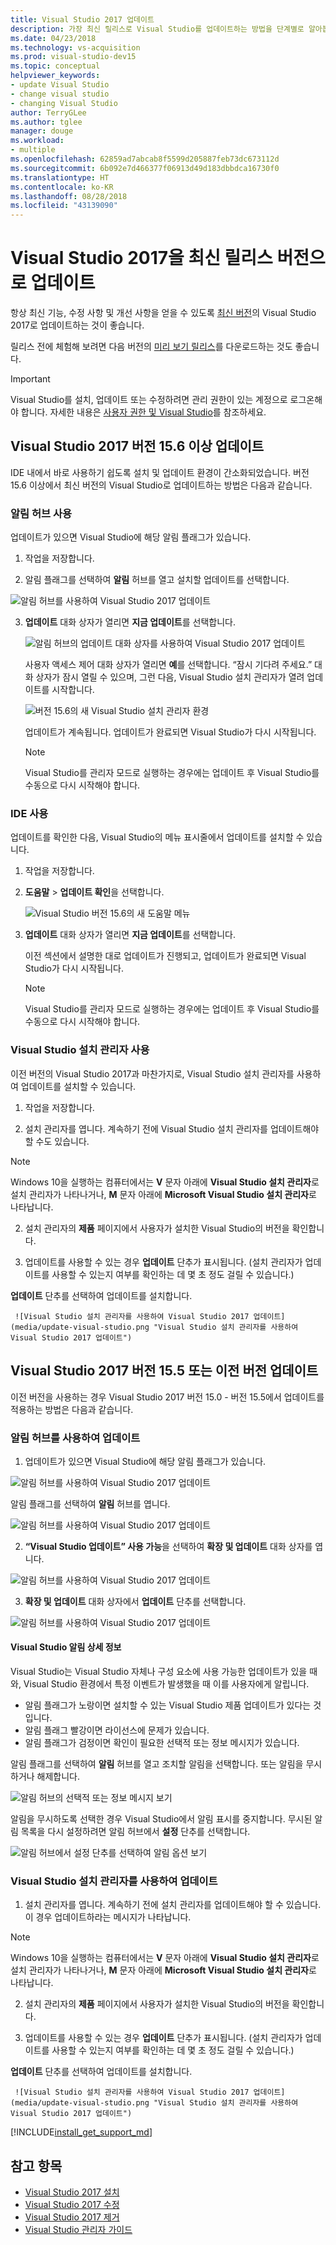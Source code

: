 ```yaml
---
title: Visual Studio 2017 업데이트
description: 가장 최신 릴리스로 Visual Studio를 업데이트하는 방법을 단계별로 알아봅니다.
ms.date: 04/23/2018
ms.technology: vs-acquisition
ms.prod: visual-studio-dev15
ms.topic: conceptual
helpviewer_keywords:
- update Visual Studio
- change visual studio
- changing Visual Studio
author: TerryGLee
ms.author: tglee
manager: douge
ms.workload:
- multiple
ms.openlocfilehash: 62859ad7abcab8f5599d205887feb73dc673112d
ms.sourcegitcommit: 6b092e7d466377f06913d49d183dbbdca16730f0
ms.translationtype: HT
ms.contentlocale: ko-KR
ms.lasthandoff: 08/28/2018
ms.locfileid: "43139090"
---
```

# <a name="update-visual-studio-2017-to-the-most-recent-release"></a>Visual Studio 2017을 최신 릴리스 버전으로 업데이트

항상 최신 기능, 수정 사항 및 개선 사항을 얻을 수 있도록 [최신 버전](/visualstudio/releasenotes/vs2017-relnotes)의 Visual Studio 2017로 업데이트하는 것이 좋습니다.

릴리스 전에 체험해 보려면 다음 버전의 [미리 보기 릴리스](/visualstudio/releasenotes/vs2017-preview-relnotes)를 다운로드하는 것도 좋습니다.

> [!IMPORTANT]
> Visual Studio를 설치, 업데이트 또는 수정하려면 관리 권한이 있는 계정으로 로그온해야 합니다. 자세한 내용은 [사용자 권한 및 Visual Studio](../ide/user-permissions-and-visual-studio.md)를 참조하세요.

## <a name="update-visual-studio-2017-version-156-or-later"></a>Visual Studio 2017 버전 15.6 이상 업데이트

IDE 내에서 바로 사용하기 쉽도록 설치 및 업데이트 환경이 간소화되었습니다. 버전 15.6 이상에서 최신 버전의 Visual Studio로 업데이트하는 방법은 다음과 같습니다.

### <a name="use-the-notifications-hub"></a>알림 허브 사용

업데이트가 있으면 Visual Studio에 해당 알림 플래그가 있습니다.

1. 작업을 저장합니다.

2. 알림 플래그를 선택하여 **알림** 허브를 열고 설치할 업데이트를 선택합니다.

  ![알림 허브를 사용하여 Visual Studio 2017 업데이트](media/vs-install-notifications-hub-15dot6.png "Visual Studio 2017의 알림 허브")

3. **업데이트** 대화 상자가 열리면 **지금 업데이트**를 선택합니다.

    ![알림 허브의 업데이트 대화 상자를 사용하여 Visual Studio 2017 업데이트](media/vs-update-now-from-notifications-hub.png "Visual Studio 알림 허브의 업데이트 대화 상자")

     사용자 액세스 제어 대화 상자가 열리면 **예**를 선택합니다. “잠시 기다려 주세요.” 대화 상자가 잠시 열릴 수 있으며, 그런 다음, Visual Studio 설치 관리자가 열려 업데이트를 시작합니다.

     ![버전 15.6의 새 Visual Studio 설치 관리자 환경](media/visual-studio-15dot6-installer.png "버전 15.6의 새 Visual Studio 설치 관리자 환경")

     업데이트가 계속됩니다. 업데이트가 완료되면 Visual Studio가 다시 시작됩니다.

     > [!NOTE]
     > Visual Studio를 관리자 모드로 실행하는 경우에는 업데이트 후 Visual Studio를 수동으로 다시 시작해야 합니다.

### <a name="use-the-ide"></a>IDE 사용

업데이트를 확인한 다음, Visual Studio의 메뉴 표시줄에서 업데이트를 설치할 수 있습니다.

1. 작업을 저장합니다.

2. **도움말** > **업데이트 확인**을 선택합니다.

     ![Visual Studio 버전 15.6의 새 도움말 메뉴](media/vs-help-menu-check-for-updates.png "Visual Studio 버전 15.6의 새 도움말 메뉴")

3. **업데이트** 대화 상자가 열리면 **지금 업데이트**를 선택합니다.

   이전 섹션에서 설명한 대로 업데이트가 진행되고, 업데이트가 완료되면 Visual Studio가 다시 시작됩니다.

   > [!NOTE]
   > Visual Studio를 관리자 모드로 실행하는 경우에는 업데이트 후 Visual Studio를 수동으로 다시 시작해야 합니다.

### <a name="use-the-visual-studio-installer"></a>Visual Studio 설치 관리자 사용

이전 버전의 Visual Studio 2017과 마찬가지로, Visual Studio 설치 관리자를 사용하여 업데이트를 설치할 수 있습니다.

1. 작업을 저장합니다.

2. 설치 관리자를 엽니다. 계속하기 전에 Visual Studio 설치 관리자를 업데이트해야 할 수도 있습니다.

  > [!NOTE]
  > Windows 10을 실행하는 컴퓨터에서는 **V** 문자 아래에 **Visual Studio 설치 관리자**로 설치 관리자가 나타나거나, **M** 문자 아래에 **Microsoft Visual Studio 설치 관리자**로 나타납니다.

2. 설치 관리자의 **제품** 페이지에서 사용자가 설치한 Visual Studio의 버전을 확인합니다.

3. 업데이트를 사용할 수 있는 경우 **업데이트** 단추가 표시됩니다. (설치 관리자가 업데이트를 사용할 수 있는지 여부를 확인하는 데 몇 초 정도 걸릴 수 있습니다.)

  **업데이트** 단추를 선택하여 업데이트를 설치합니다.

     ![Visual Studio 설치 관리자를 사용하여 Visual Studio 2017 업데이트](media/update-visual-studio.png "Visual Studio 설치 관리자를 사용하여 Visual Studio 2017 업데이트")

## <a name="update-visual-studio-2017-version-155-or-earlier"></a>Visual Studio 2017 버전 15.5 또는 이전 버전 업데이트

이전 버전을 사용하는 경우 Visual Studio 2017 버전 15.0 - 버전 15.5에서 업데이트를 적용하는 방법은 다음과 같습니다.

### <a name="update-by-using-the-notifications-hub"></a>알림 허브를 사용하여 업데이트

1. 업데이트가 있으면 Visual Studio에 해당 알림 플래그가 있습니다.

  ![알림 허브를 사용하여 Visual Studio 2017 업데이트](media/notification-flag.png "Visual Studio의 업데이트 알림 플래그")

  알림 플래그를 선택하여 **알림** 허브를 엽니다.

  ![알림 허브를 사용하여 Visual Studio 2017 업데이트](media/notifications-hub.png "Visual Studio의 알림 허브")

2. **“Visual Studio 업데이트” 사용 가능**을 선택하여 **확장 및 업데이트** 대화 상자를 엽니다.

  ![알림 허브를 사용하여 Visual Studio 2017 업데이트](media/notifications-hub-select.png "Visual Studio의 알림 허브")

3. **확장 및 업데이트** 대화 상자에서 **업데이트** 단추를 선택합니다.

  ![알림 허브를 사용하여 Visual Studio 2017 업데이트](media/notifications-extensions-and-updates.png "Visual Studio의 확장 및 업데이트 대화 상자")

#### <a name="more-about-visual-studio-notifications"></a>Visual Studio 알림 상세 정보

Visual Studio는 Visual Studio 자체나 구성 요소에 사용 가능한 업데이트가 있을 때와, Visual Studio 환경에서 특정 이벤트가 발생했을 때 이를 사용자에게 알립니다.

* 알림 플래그가 노랑이면 설치할 수 있는 Visual Studio 제품 업데이트가 있다는 것입니다.
* 알림 플래그 빨강이면 라이선스에 문제가 있습니다.
* 알림 플래그가 검정이면 확인이 필요한 선택적 또는 정보 메시지가 있습니다.

알림 플래그를 선택하여 **알림** 허브를 열고 조치할 알림을 선택합니다. 또는 알림을 무시하거나 해제합니다.

 ![알림 허브의 선택적 또는 정보 메시지 보기](media/notification-flag-optional.png "Visual Studio의 선택적 또는 정보 메시지 알림 플래그")

알림을 무시하도록 선택한 경우 Visual Studio에서 알림 표시를 중지합니다. 무시된 알림 목록을 다시 설정하려면 알림 허브에서 **설정** 단추를 선택합니다.

   ![알림 허브에서 설정 단추를 선택하여 알림 옵션 보기](media/vs-notifications-hub-settings-button.png "알림 허브에서 설정 단추를 선택하여 알림 옵션 보기")

### <a name="update-by-using-the-visual-studio-installer"></a>Visual Studio 설치 관리자를 사용하여 업데이트

1. 설치 관리자를 엽니다. 계속하기 전에 설치 관리자를 업데이트해야 할 수 있습니다. 이 경우 업데이트하라는 메시지가 나타납니다.

  > [!NOTE]
  > Windows 10을 실행하는 컴퓨터에서는 **V** 문자 아래에 **Visual Studio 설치 관리자**로 설치 관리자가 나타나거나, **M** 문자 아래에 **Microsoft Visual Studio 설치 관리자**로 나타납니다.

2. 설치 관리자의 **제품** 페이지에서 사용자가 설치한 Visual Studio의 버전을 확인합니다.

3. 업데이트를 사용할 수 있는 경우 **업데이트** 단추가 표시됩니다. (설치 관리자가 업데이트를 사용할 수 있는지 여부를 확인하는 데 몇 초 정도 걸릴 수 있습니다.)

  **업데이트** 단추를 선택하여 업데이트를 설치합니다.

     ![Visual Studio 설치 관리자를 사용하여 Visual Studio 2017 업데이트](media/update-visual-studio.png "Visual Studio 설치 관리자를 사용하여 Visual Studio 2017 업데이트")

[!INCLUDE[install_get_support_md](includes/install_get_support_md.md)]

## <a name="see-also"></a>참고 항목

* [Visual Studio 2017 설치](install-visual-studio.md)
* [Visual Studio 2017 수정](modify-visual-studio.md)
* [Visual Studio 2017 제거](uninstall-visual-studio.md)
* [Visual Studio 관리자 가이드](visual-studio-administrator-guide.md)
